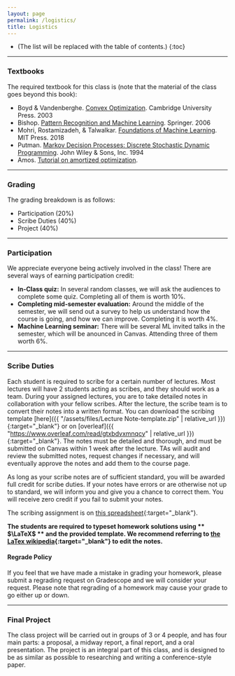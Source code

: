 ```yaml
---
layout: page
permalink: /logistics/
title: Logistics
---
```


* (The list will be replaced with the table of contents.)
{:toc}

***

### Textbooks

The required textbook for this class is (note that the material of the class goes beyond this book):
- Boyd & Vandenberghe. [Convex Optimization](https://web.stanford.edu/~boyd/cvxbook/). Cambridge University Press. 2003
- Bishop. [Pattern Recognition and Machine Learning](https://www.microsoft.com/en-us/research/uploads/prod/2006/01/Bishop-Pattern-Recognition-and-Machine-Learning-2006.pdf). Springer. 2006
- Mohri, Rostamizadeh, & Talwalkar. [Foundations of Machine Learning](https://cs.nyu.edu/~mohri/mlbook/). MIT Press. 2018
- Putman. [Markov Decision Processes: Discrete Stochastic Dynamic Programming](https://onlinelibrary.wiley.com/doi/book/10.1002/9780470316887).  John Wiley & Sons, Inc. 1994
- Amos. [Tutorial on amortized optimization](https://arxiv.org/pdf/2202.00665.pdf).


***

### Grading

<!---
The class requirements include [TOFILL.
This is a Graduate level course, and by the end of this class you should have a good understanding of the basic methodologies in [TOFILL].
-->
The grading breakdown is as follows:

- Participation (20%)
- Scribe Duties (40%)
- Project (40%)


***

### Participation

We appreciate everyone being actively involved in the class!
There are several ways of earning participation credit:
<!---  - **Piazza participation:** The top ~20 contributors to Piazza will get 3.5%; others will get credit in proportion to the participation of the ~20th person. (To prevent abuse of the system, not all contributions are counted and instructors hold the right to determine to count contributions as positive or negative.)
-->
- **In-Class quiz:** In several random classes, we will ask the audiences to complete some quiz. Completing all of them is worth 10%.
- **Completing mid-semester evaluation:** Around the middle of the semester, we will send out a survey to help us understand how the course is going, and how we can improve. Completing it is worth 4%.
- **Machine Learning seminar:** There will be several ML invited talks in the semester, which will be anounced in Canvas. Attending three of them worth 6%.


***


### Scribe Duties

Each student is required to scribe for a certain number of lectures. Most lectures will have 2 students acting as scribes, and they should work as a team. During your assigned lectures, you are to take detailed notes in collaboration with your fellow scribes. After the lecture, the scribe team is to convert their notes into a written format. You can download the scribing template [here]({{ "/assets/files/Lecture Note-template.zip" | relative_url }}){:target="\_blank"} or on [overleaf]({{ "https://www.overleaf.com/read/gtxbdvxmnqcy" | relative_url }}){:target="\_blank"}. The notes must be detailed and thorough, and must be submitted on Canvas within 1 week after the lecture. TAs will audit and review the submitted notes, request changes if necessary, and will eventually approve the notes and add them to the course page. 

As long as your scribe notes are of sufficient standard, you will be awarded full credit for scribe duties. If your notes have errors or are otherwise not up to standard, we will inform you and give you a chance to correct them. You will receive zero credit if you fail to submit your notes. 

The scribing assignment is on [this spreadsheet](https://docs.google.com/spreadsheets/d/1TTlvcGLdT3sJgRes-8mI1eD_k9EdnSPVISIP59FGVvU/edit?usp=sharing){:target="\_blank"}.

**The students are required to typeset homework solutions using ** 
$\LaTeX$ 
** and the provided template. We recommend referring to [the LaTex wikipedia](https://en.wikibooks.org/wiki/LaTeX/Mathematics){:target="\_blank"} to edit the notes.** 

<!-- #### Collaboration Policy

**Homework assignments must be done individually:** each student must hand in their own answers.
However, it is acceptable to collaborate when figuring out answers and to help each other solve the problems.
We will be assuming that, as participants in a graduate course, you will be taking the responsibility to make sure you personally understand the solution arising from such collaboration.
You also must indicate on each homework with whom you have collaborated. -->

<!-- #### Late Policy

You will be allowed **4 total homework late days** without penalty for the entire semester.
You may be late by up to 6 days on any homework assignment.
Once those days are used, you will be penalized according to the following policy:

- Homework is worth full credit at the due time on the due date.
- The allowed late days are counted by day (i.e., each new late day starts at 12:00 am ET).
- Once the allowed late days are exceeded, the penalty is 50% per late day conted by hour (i.e., 2.0833% per hour).
- The homework is worth zero credit 48 hours after exceeding the late day limit.

You must turn in at least 3 of the 4 assignments, even if for zero credit, in order to pass the course.
Please upload your late submissions to [Gradescope](https://www.gradescope.com/courses/36025){:target="\_blank"}. -->

#### Regrade Policy

If you feel that we have made a mistake in grading your homework, please submit a regrading request on Gradescope and we will consider your request.
Please note that regrading of a homework may cause your grade to go either up or down.

***

### Final Project

The class project will be carried out in groups of 3 or 4 people, and has four main parts: a proposal, a midway report, a final report, and a oral presentation.
The project is an integral part of this class, and is designed to be as similar as possible to researching and writing a conference-style paper.

<!---
Please see the [project page](https://sailinglab.github.io/pgm-spring-2019/project/) for more information about the final project.
-->

<!---
***

### Auditing

To satisfy the auditing requirement, you must do *one* of the following:

1. **Submit notes** and receive at least 75% of the points on each one.
2. **Do a class project** which must address a topic related to machine learning and must be something that you have started while taking this class (i.e. it can't be your previous work).
You will need to submit a project proposal with everyone else, and present the project with everyone.
However, you don't need to submit a milestone or final paper.
You must get at least 80% on the final presentation part of the project.

*If you plan to audit the class, please notify instructors that you are auditing and specify which requirement you plan to fulfill.*
-->

